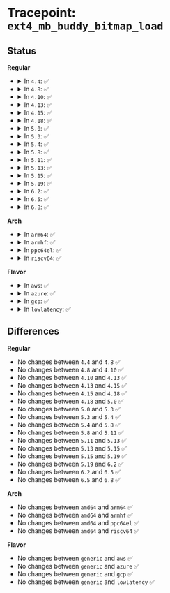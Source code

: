 # Tracepoint: <code>ext4_mb_buddy_bitmap_load</code>

## Status
<b>Regular</b>
<ul>
<li>
<details>
<summary>In <code>4.4</code>: ✅</summary>

Event:

```c
struct trace_event_raw_ext4__bitmap_load {
    struct trace_entry ent;
    dev_t dev;
    __u32 group;
    char __data[0];
};
```
Function:

```c
void trace_event_raw_event_ext4__bitmap_load(void *__data, struct super_block *sb, long unsigned int group);
```
</details>
</li>
<li>
<details>
<summary>In <code>4.8</code>: ✅</summary>

Event:

```c
struct trace_event_raw_ext4__bitmap_load {
    struct trace_entry ent;
    dev_t dev;
    __u32 group;
    char __data[0];
};
```
Function:

```c
void trace_event_raw_event_ext4__bitmap_load(void *__data, struct super_block *sb, long unsigned int group);
```
</details>
</li>
<li>
<details>
<summary>In <code>4.10</code>: ✅</summary>

Event:

```c
struct trace_event_raw_ext4__bitmap_load {
    struct trace_entry ent;
    dev_t dev;
    __u32 group;
    char __data[0];
};
```
Function:

```c
void trace_event_raw_event_ext4__bitmap_load(void *__data, struct super_block *sb, long unsigned int group);
```
</details>
</li>
<li>
<details>
<summary>In <code>4.13</code>: ✅</summary>

Event:

```c
struct trace_event_raw_ext4__bitmap_load {
    struct trace_entry ent;
    dev_t dev;
    __u32 group;
    char __data[0];
};
```
Function:

```c
void trace_event_raw_event_ext4__bitmap_load(void *__data, struct super_block *sb, long unsigned int group);
```
</details>
</li>
<li>
<details>
<summary>In <code>4.15</code>: ✅</summary>

Event:

```c
struct trace_event_raw_ext4__bitmap_load {
    struct trace_entry ent;
    dev_t dev;
    __u32 group;
    char __data[0];
};
```
Function:

```c
void trace_event_raw_event_ext4__bitmap_load(void *__data, struct super_block *sb, long unsigned int group);
```
</details>
</li>
<li>
<details>
<summary>In <code>4.18</code>: ✅</summary>

Event:

```c
struct trace_event_raw_ext4__bitmap_load {
    struct trace_entry ent;
    dev_t dev;
    __u32 group;
    char __data[0];
};
```
Function:

```c
void trace_event_raw_event_ext4__bitmap_load(void *__data, struct super_block *sb, long unsigned int group);
```
</details>
</li>
<li>
<details>
<summary>In <code>5.0</code>: ✅</summary>

Event:

```c
struct trace_event_raw_ext4__bitmap_load {
    struct trace_entry ent;
    dev_t dev;
    __u32 group;
    char __data[0];
};
```
Function:

```c
void trace_event_raw_event_ext4__bitmap_load(void *__data, struct super_block *sb, long unsigned int group);
```
</details>
</li>
<li>
<details>
<summary>In <code>5.3</code>: ✅</summary>

Event:

```c
struct trace_event_raw_ext4__bitmap_load {
    struct trace_entry ent;
    dev_t dev;
    __u32 group;
    char __data[0];
};
```
Function:

```c
void trace_event_raw_event_ext4__bitmap_load(void *__data, struct super_block *sb, long unsigned int group);
```
</details>
</li>
<li>
<details>
<summary>In <code>5.4</code>: ✅</summary>

Event:

```c
struct trace_event_raw_ext4__bitmap_load {
    struct trace_entry ent;
    dev_t dev;
    __u32 group;
    char __data[0];
};
```
Function:

```c
void trace_event_raw_event_ext4__bitmap_load(void *__data, struct super_block *sb, long unsigned int group);
```
</details>
</li>
<li>
<details>
<summary>In <code>5.8</code>: ✅</summary>

Event:

```c
struct trace_event_raw_ext4__bitmap_load {
    struct trace_entry ent;
    dev_t dev;
    __u32 group;
    char __data[0];
};
```
Function:

```c
void trace_event_raw_event_ext4__bitmap_load(void *__data, struct super_block *sb, long unsigned int group);
```
</details>
</li>
<li>
<details>
<summary>In <code>5.11</code>: ✅</summary>

Event:

```c
struct trace_event_raw_ext4__bitmap_load {
    struct trace_entry ent;
    dev_t dev;
    __u32 group;
    char __data[0];
};
```
Function:

```c
void trace_event_raw_event_ext4__bitmap_load(void *__data, struct super_block *sb, long unsigned int group);
```
</details>
</li>
<li>
<details>
<summary>In <code>5.13</code>: ✅</summary>

Event:

```c
struct trace_event_raw_ext4__bitmap_load {
    struct trace_entry ent;
    dev_t dev;
    __u32 group;
    char __data[0];
};
```
Function:

```c
void trace_event_raw_event_ext4__bitmap_load(void *__data, struct super_block *sb, long unsigned int group);
```
</details>
</li>
<li>
<details>
<summary>In <code>5.15</code>: ✅</summary>

Event:

```c
struct trace_event_raw_ext4__bitmap_load {
    struct trace_entry ent;
    dev_t dev;
    __u32 group;
    char __data[0];
};
```
Function:

```c
void trace_event_raw_event_ext4__bitmap_load(void *__data, struct super_block *sb, long unsigned int group);
```
</details>
</li>
<li>
<details>
<summary>In <code>5.19</code>: ✅</summary>

Event:

```c
struct trace_event_raw_ext4__bitmap_load {
    struct trace_entry ent;
    dev_t dev;
    __u32 group;
    char __data[0];
};
```
Function:

```c
void trace_event_raw_event_ext4__bitmap_load(void *__data, struct super_block *sb, long unsigned int group);
```
</details>
</li>
<li>
<details>
<summary>In <code>6.2</code>: ✅</summary>

Event:

```c
struct trace_event_raw_ext4__bitmap_load {
    struct trace_entry ent;
    dev_t dev;
    __u32 group;
    char __data[0];
};
```
Function:

```c
void trace_event_raw_event_ext4__bitmap_load(void *__data, struct super_block *sb, long unsigned int group);
```
</details>
</li>
<li>
<details>
<summary>In <code>6.5</code>: ✅</summary>

Event:

```c
struct trace_event_raw_ext4__bitmap_load {
    struct trace_entry ent;
    dev_t dev;
    __u32 group;
    char __data[0];
};
```
Function:

```c
void trace_event_raw_event_ext4__bitmap_load(void *__data, struct super_block *sb, long unsigned int group);
```
</details>
</li>
<li>
<details>
<summary>In <code>6.8</code>: ✅</summary>

Event:

```c
struct trace_event_raw_ext4__bitmap_load {
    struct trace_entry ent;
    dev_t dev;
    __u32 group;
    char __data[0];
};
```
Function:

```c
void trace_event_raw_event_ext4__bitmap_load(void *__data, struct super_block *sb, long unsigned int group);
```
</details>
</li>
</ul>
<b>Arch</b>
<ul>
<li>
<details>
<summary>In <code>arm64</code>: ✅</summary>

Event:

```c
struct trace_event_raw_ext4__bitmap_load {
    struct trace_entry ent;
    dev_t dev;
    __u32 group;
    char __data[0];
};
```
Function:

```c
void trace_event_raw_event_ext4__bitmap_load(void *__data, struct super_block *sb, long unsigned int group);
```
</details>
</li>
<li>
<details>
<summary>In <code>armhf</code>: ✅</summary>

Event:

```c
struct trace_event_raw_ext4__bitmap_load {
    struct trace_entry ent;
    dev_t dev;
    __u32 group;
    char __data[0];
};
```
Function:

```c
void trace_event_raw_event_ext4__bitmap_load(void *__data, struct super_block *sb, long unsigned int group);
```
</details>
</li>
<li>
<details>
<summary>In <code>ppc64el</code>: ✅</summary>

Event:

```c
struct trace_event_raw_ext4__bitmap_load {
    struct trace_entry ent;
    dev_t dev;
    __u32 group;
    char __data[0];
};
```
Function:

```c
void trace_event_raw_event_ext4__bitmap_load(void *__data, struct super_block *sb, long unsigned int group);
```
</details>
</li>
<li>
<details>
<summary>In <code>riscv64</code>: ✅</summary>

Event:

```c
struct trace_event_raw_ext4__bitmap_load {
    struct trace_entry ent;
    dev_t dev;
    __u32 group;
    char __data[0];
};
```
Function:

```c
void trace_event_raw_event_ext4__bitmap_load(void *__data, struct super_block *sb, long unsigned int group);
```
</details>
</li>
</ul>
<b>Flavor</b>
<ul>
<li>
<details>
<summary>In <code>aws</code>: ✅</summary>

Event:

```c
struct trace_event_raw_ext4__bitmap_load {
    struct trace_entry ent;
    dev_t dev;
    __u32 group;
    char __data[0];
};
```
Function:

```c
void trace_event_raw_event_ext4__bitmap_load(void *__data, struct super_block *sb, long unsigned int group);
```
</details>
</li>
<li>
<details>
<summary>In <code>azure</code>: ✅</summary>

Event:

```c
struct trace_event_raw_ext4__bitmap_load {
    struct trace_entry ent;
    dev_t dev;
    __u32 group;
    char __data[0];
};
```
Function:

```c
void trace_event_raw_event_ext4__bitmap_load(void *__data, struct super_block *sb, long unsigned int group);
```
</details>
</li>
<li>
<details>
<summary>In <code>gcp</code>: ✅</summary>

Event:

```c
struct trace_event_raw_ext4__bitmap_load {
    struct trace_entry ent;
    dev_t dev;
    __u32 group;
    char __data[0];
};
```
Function:

```c
void trace_event_raw_event_ext4__bitmap_load(void *__data, struct super_block *sb, long unsigned int group);
```
</details>
</li>
<li>
<details>
<summary>In <code>lowlatency</code>: ✅</summary>

Event:

```c
struct trace_event_raw_ext4__bitmap_load {
    struct trace_entry ent;
    dev_t dev;
    __u32 group;
    char __data[0];
};
```
Function:

```c
void trace_event_raw_event_ext4__bitmap_load(void *__data, struct super_block *sb, long unsigned int group);
```
</details>
</li>
</ul>

## Differences
<b>Regular</b>
<ul>
<li>
No changes between <code>4.4</code> and <code>4.8</code> ✅
</li>
<li>
No changes between <code>4.8</code> and <code>4.10</code> ✅
</li>
<li>
No changes between <code>4.10</code> and <code>4.13</code> ✅
</li>
<li>
No changes between <code>4.13</code> and <code>4.15</code> ✅
</li>
<li>
No changes between <code>4.15</code> and <code>4.18</code> ✅
</li>
<li>
No changes between <code>4.18</code> and <code>5.0</code> ✅
</li>
<li>
No changes between <code>5.0</code> and <code>5.3</code> ✅
</li>
<li>
No changes between <code>5.3</code> and <code>5.4</code> ✅
</li>
<li>
No changes between <code>5.4</code> and <code>5.8</code> ✅
</li>
<li>
No changes between <code>5.8</code> and <code>5.11</code> ✅
</li>
<li>
No changes between <code>5.11</code> and <code>5.13</code> ✅
</li>
<li>
No changes between <code>5.13</code> and <code>5.15</code> ✅
</li>
<li>
No changes between <code>5.15</code> and <code>5.19</code> ✅
</li>
<li>
No changes between <code>5.19</code> and <code>6.2</code> ✅
</li>
<li>
No changes between <code>6.2</code> and <code>6.5</code> ✅
</li>
<li>
No changes between <code>6.5</code> and <code>6.8</code> ✅
</li>
</ul>
<b>Arch</b>
<ul>
<li>
No changes between <code>amd64</code> and <code>arm64</code> ✅
</li>
<li>
No changes between <code>amd64</code> and <code>armhf</code> ✅
</li>
<li>
No changes between <code>amd64</code> and <code>ppc64el</code> ✅
</li>
<li>
No changes between <code>amd64</code> and <code>riscv64</code> ✅
</li>
</ul>
<b>Flavor</b>
<ul>
<li>
No changes between <code>generic</code> and <code>aws</code> ✅
</li>
<li>
No changes between <code>generic</code> and <code>azure</code> ✅
</li>
<li>
No changes between <code>generic</code> and <code>gcp</code> ✅
</li>
<li>
No changes between <code>generic</code> and <code>lowlatency</code> ✅
</li>
</ul>
